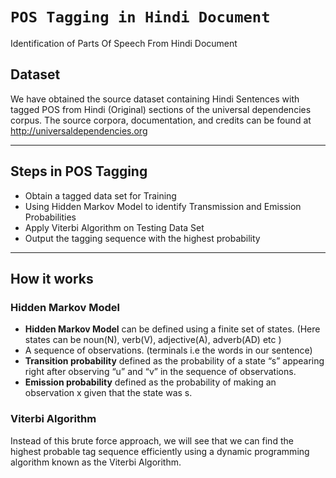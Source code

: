 # `POS Tagging in Hindi Document`
Identification of Parts Of Speech  From Hindi Document


## Dataset
We have obtained the source dataset containing Hindi Sentences with tagged POS from Hindi (Original) sections of the universal dependencies corpus. 
The source corpora, documentation, and credits can be found at http://universaldependencies.org

-------------------------------------------------

## Steps in POS Tagging
- Obtain a tagged data set for Training
- Using Hidden Markov Model to identify Transmission and Emission Probabilities
- Apply Viterbi Algorithm on Testing Data Set
- Output the tagging sequence with the highest probability

-------------------------------------------------

## How it works
### Hidden Markov Model

- **Hidden Markov Model** can be defined using a finite set of states. (Here states can be noun(N), verb(V), adjective(A), adverb(AD) etc )
- A sequence of observations. (terminals i.e the words in our sentence)
- **Transition probability** defined as the probability of a state “s” appearing right after observing “u” and “v” in the sequence of observations.
- **Emission probability** defined as the probability of making an observation x given that the state was s.

### Viterbi Algorithm
Instead of this brute force approach, we will see that we can find the highest probable tag sequence efficiently using a dynamic programming algorithm known as the Viterbi Algorithm.